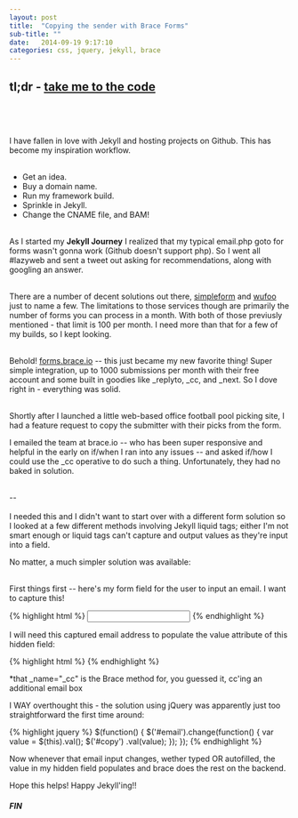 ```yaml
---
layout: post
title:  "Copying the sender with Brace Forms"
sub-title: ""
date:   2014-09-19 9:17:10
categories: css, jquery, jekyll, brace
---
```


tl;dr - [take me to the code](#code)
<br><br>
--
<br><br>
I have fallen in love with Jekyll and hosting projects on Github. This has become my inspiration workflow.  
<br>

* Get an idea. 
* Buy a domain name. 
* Run my framework build. 
* Sprinkle in Jekyll. 
* Change the CNAME file, and BAM!
<br><br>

As I started my **Jekyll Journey** I realized that my typical email.php goto for forms wasn't gonna work (Github doesn't support php). So I went all #lazyweb and sent a tweet out asking for recommendations, along with googling an answer.  
<br>

There are a number of decent solutions out there, [simpleform](http://getsimpleform.com) and [wufoo](http://wufoo.com) just to name a few. The limitations to those services though are primarily the number of forms you can process in a month. With both of those previusly mentioned - that limit is 100 per month. I need more than that for a few of my builds, so I kept looking.  
<br>

Behold! [forms.brace.io](http://forms.brace.io) -- this just became my new favorite thing! Super simple integration, up to 1000 submissions per month with their free account and some built in goodies like _replyto, _cc, and _next. So I dove right in - everything was solid.  
<br>

Shortly after I launched a little web-based office football pool picking site, I had a feature request to copy the submitter with their picks from the form. 
<br>

I emailed the team at brace.io -- who has been super responsive and helpful in the early on if/when I ran into any issues -- and asked if/how I could use the _cc operative to do such a thing. Unfortunately, they had no baked in solution.
<br><br>

--
<br><br>
<a name="code"></a>
I needed this and I didn't want to start over with a different form solution so I looked at a few different methods involving Jekyll liquid tags; either I'm not smart enough or liquid tags can't capture and output values as they're input into a field.
<br>

No matter, a much simpler solution was available:  
<br>

<a name="code"></a>
First things first -- here's my form field for the user to input an email. I want to capture this!  

{% highlight html %}
<input id="email" type="email">
{% endhighlight %}
<br>

I will need this captured email address to populate the value attribute of this hidden field:

{% highlight html %}
<input type="hidden" id="copy" name="_cc" value="">
{% endhighlight %}

*that _name="_cc" is the Brace method for, you guessed it, cc'ing an additional email box
<br>

I WAY overthought this - the solution using jQuery was apparently just too straightforward the first time around:
<br>

{% highlight jquery %}
$(function() {
  $('#email').change(function() {
    var value = $(this).val();
    $('#copy') .val(value);
  });
});
{% endhighlight %}

Now whenever that email input changes, wether typed OR autofilled, the value in my hidden field populates and brace does the rest on the backend.
<br>

Hope this helps! Happy Jekyll'ing!!

<h5>FIN</h5>
